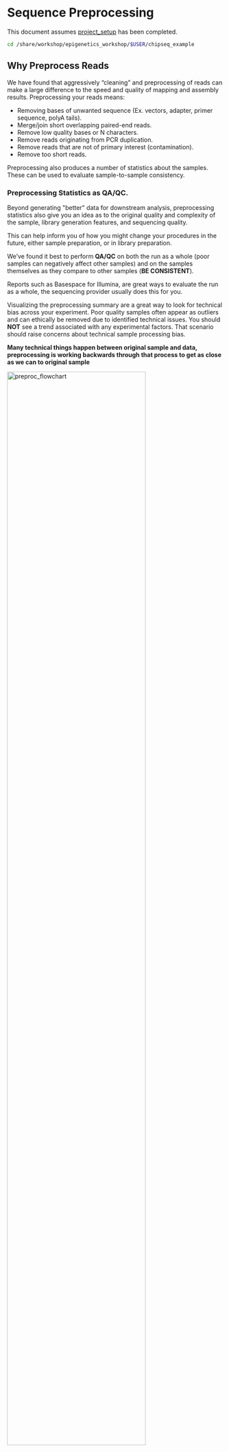 # Sequence Preprocessing

This document assumes [project_setup](./00-project_setup.md) has been completed.

```bash
cd /share/workshop/epigenetics_workshop/$USER/chipseq_example
```

## Why Preprocess Reads

We have found that aggressively “cleaning” and preprocessing of reads can make a large difference to the speed and quality of mapping and assembly results. Preprocessing your reads means:

  * Removing bases of unwanted sequence (Ex. vectors, adapter, primer sequence, polyA tails).
  * Merge/join short overlapping paired-end reads.
  * Remove low quality bases or N characters.
  * Remove reads originating from PCR duplication.
  * Remove reads that are not of primary interest (contamination).
  * Remove too short reads.

Preprocessing also produces a number of statistics about the samples. These can be used to evaluate sample-to-sample consistency.

### Preprocessing Statistics as QA/QC.

Beyond generating "better" data for downstream analysis, preprocessing statistics also give you an idea as to the original quality and complexity of the sample, library generation features, and sequencing quality.

This can help inform you of how you might change your procedures in the future, either sample preparation, or in library preparation.

We’ve found it best to perform __QA/QC__ on both the run as a whole (poor samples can negatively affect other samples) and on the samples themselves as they compare to other samples (**BE CONSISTENT**).

Reports such as Basespace for Illumina, are great ways to evaluate the run as a whole, the sequencing provider usually does this for you.  

Visualizing the preprocessing summary are a great way to look for technical bias across your experiment. Poor quality samples often appear as outliers and can ethically be removed due to identified technical issues. You should **NOT** see a trend associated with any experimental factors. That scenario should raise concerns about technical sample processing bias.

**Many technical things happen between original sample and data, preprocessing is working backwards through that process to get as close as we can to original sample**

<img src="preproc_figures/preproc_flowchart.png" alt="preproc_flowchart" width="80%"/>

### An ChIPseq/ATACseq Preprocessing Workflow

1. Raw data stats.
1. Remove contaminants (at least PhiX).
1. Remove PCR duplicates.
1. Overlapping paired end reads and remove adapters (overhangs).
1. Trim off all 'N' bases.
1. Trim sequences (5’ and 3’) by quality score (I like Q20).
1. Cleanup.
  * Remove any reads that are less then the minimum length parameter.
  * Produce preprocessing statistics.

## HTStream Streamed Preprocessing of Sequence Data

HTStream is a suite of preprocessing applications for high throughput sequencing data (ex. Illumina). A fast C++ implementation, designed with discreet functionality that can be pipelined together using standard Unix piping.

Benefits Include:
  * No intermediate files, reducing storage footprint.
  * Reduced I/O, files are only read in and written out once to disk.
  * Handles both single end and paired end reads at the same time.
  * Applications process reads at the same time allowing for process parallelization.
  * Built on top of mature C++ Boost libraries to reduce bugs and memory leaks.
  * Designed following the philosophy of [Program Design in the UNIX Environment](https://onlinelibrary.wiley.com/doi/abs/10.1002/j.1538-7305.1984.tb00055.x).
  * Works with native Unix/Linux applications such as grep/sed/awk etc.
  * Can build a custom preprocessing pipeline to fit the specific expectation of the data.
  * A single JSON output per sample detailing the preprocessing statistics from each application.

HTStream achieves these benefits by using a tab delimited intermediate format that allows for streaming from application to application. This streaming creates some awesome efficiencies when preprocessing HTS data and makes it fully interoperable with other standard Linux tools.

### HTStream applications

HTStream includes the following applications:

hts_AdapterTrimmer: Identify and remove adapter sequences.  
hts_CutTrim: Discreet 5' and/or 3' basepair trimming.  
hts_LengthFilter: Remove reads outside of min and/or max length.  
hts_NTrimmer: Extract the longest subsequence with no Ns.    
hts_Overlapper: Overlap paired end reads, removing adapters when present.  
hts_PolyATTrim: Identify and remove polyA/T sequence.  
hts_Primers: Identify and optionally remove 5' and/or 3' primer sequence.  
hts_QWindowTrim: 5' and/or 3' quality score base trimming using windows.  
hts_SeqScreener: Identify and remove/keep/count contaminants (default phiX).  
hts_Stats: Compute read stats.  
hts_SuperDeduper: Identify and remove PCR duplicates.  

The source code and pre-compiled binaries for Linux can be downloaded and installed [from the GitHub repository](https://github.com/s4hts/HTStream).

HTStream is also avaiable on [Bioconda](https://bioconda.github.io/), and there is even an image on [Docker Hub](https://hub.docker.com/r/dzs74/htstream).

HTStream was designed to be extensible. We continue to add new preprocessing routines and welcome contributions from collaborators.

If you encounter any bugs or have suggestions for improvement, please post them to [issues](https://github.com/s4hts/HTStream/issues).

# HTStream Setup for our Project

## Example, running HTStream

Let's run the first step of our HTStream preprocessing pipeline, which is always to gather basic stats on the read files. For now, we're only going to run one sample through the pipeline.

When building a new pipeline, it is almost always a good idea to use a small subset of the data in order to speed up development. A small sample of reads will take seconds to process and help you identify problems that may have only been apparent after hours of waiting for the full data set to process.

1. Let's start by first taking a small subsample of reads, so that our trial run through the pipeline goes really quickly.

    ```bash
    cd /share/workshop/epigenetics_workshop/$USER/chipseq_example
    mkdir HTS_testing
    cd HTS_testing
    pwd
    ```

    * *Why run ```pwd``` here?*

    Then create a small dataset.

    ```bash
    zcat ../00-RawData/JLDY037E/JLDY037E_S5_L005_R1_001.fastq.gz | head -400000 | gzip > JLDY037E.subset_R1.fastq.gz
    zcat ../00-RawData/JLDY037E/JLDY037E_S5_L005_R2_001.fastq.gz | head -400000 | gzip > JLDY037E.subset_R2.fastq.gz
    ls
    ```

    So we ```zcat``` (uncompress and send to stdout), pipe ```|```  to ```head``` (param -400000) then pipe to ```gzip``` to recompress and name our files subset.

    * *How many reads are we going to analyze in our subset?*

1. Now we'll run our first preprocessing step ```hts_Stats```, first loading the module and then looking at help.

    ```bash
    cd /share/workshop/epigenetics_workshop/$USER/chipseq_example/HTS_testing
    module load htstream
    hts_Stats --help
    ```

    * *What version of hts_Stats is loaded?*


1. Now lets run ```hts_Stats``` and look at the output.

    ```bash
    hts_Stats -1 JLDY037E.subset_R1.fastq.gz \
              -2 JLDY037E.subset_R2.fastq.gz \
              -L JLDY037E.stats.json > out.tab
    ```

    * *What happens if you run hts_Stats without piping output to out.tab?*

    * *Can you think of a way to view the output from hts_Stats in less without creating out.tab?*

    By default, all HTS apps output tab formatted files to the stdout.

    Take a look at the output (remember ```q``` quits):
    ```bash
    less out.tab
    ```

    The output was difficult to understand, lets try without line wrapping (note that you can also type ```-S``` from within ```less``` if you forget). Scroll with the arrow keys, left, right, up, and down.
    ```bash
    less -S out.tab
    ```

    And delete out.tab since we are done with it:
    ```bash
    rm out.tab
    ```

    Remember how this output looks, we will revisit it later.

1. Now lets change the command slightly.
    ```bash
    hts_Stats -1 JLDY037E.subset_R1.fastq.gz \
              -2 JLDY037E.subset_R2.fastq.gz \
              -L JLDY037E.stats.json -f JLDY037E.stats
    ```

    * *What parameters did we use, what do they do?*

    Lets take a look at the output of stats

    ```bash
    ls -lah
    ```

    <div class="output">msettles@tadpole:/share/workshop/epigenetics_workshop/msettles/chipseq_example/HTS_testing$     ls -lah
    total 32M
    drwxrwsr-x 2 msettles epigenetics    7 Nov 29 21:22 .
    drwxrwsr-x 7 msettles epigenetics    8 Nov 29 21:16 ..
    -rw-rw-r-- 1 msettles epigenetics  60K Nov 29 21:22 JLDY037E.stats.json
    -rw-rw-r-- 1 msettles epigenetics 7.2M Nov 29 21:22 JLDY037E.stats_R1.fastq.gz
    -rw-rw-r-- 1 msettles epigenetics 8.8M Nov 29 21:22 JLDY037E.stats_R2.fastq.gz
    -rw-rw-r-- 1 msettles epigenetics 7.2M Nov 29 21:20 JLDY037E.subset_R1.fastq.gz
    -rw-rw-r-- 1 msettles epigenetics 8.8M Nov 29 21:20 JLDY037E.subset_R2.fastq.gz
    </div>

    * *Which files were generated from hts\_Stats?*

1. Lets look at the file JLDY037E.stats\.json*

    ```bash
    cat JLDY037E.stats.json
    ```

    The logs generated by htstream are in [JSON](https://en.wikipedia.org/wiki/JSON) format, like a database format but meant to be readable.


## Next lets screen out PhiX, the Illumina control

1. First, view the help documentation for hts_SeqScreener

    ```bash
    cd /share/workshop/epigenetics_workshop/$USER/chipseq_example/HTS_testing
    hts_SeqScreener -h
    ```

    * *What parameters are needed to:
        1. provide a reference to hts_SeqScreener and
        2. count, and not screen occurrences?*

1. Run HTStream on the small test set.

    ```bash
    hts_SeqScreener -1 JLDY037E.subset_R1.fastq.gz \
                    -2 JLDY037E.subset_R2.fastq.gz \
                    -r -L JLDY037E.phix.json -f JLDY037E.phix
    ```

    * *Which files were generated from hts\_SeqScreener?*

    * *Lets look at the file JLDY037E.phix.json?*

    * *What do you notice about the JLDY037E.phix.json?*

    * *How many reads were identified as phix?*

### Stream multiple applications together.

The power of HTStream is the ability to stream reads through multiple programs using pipes. By streaming reads through programs, processing will be much quicker because each read is read in only once and written out only once. This approach also uses significantly less storage as there are no intermediate files. HTStream can do this by streaming a tab-delimited format called tab6.

Single end reads are 3 columns:

`read1id  read1seq  read1qual`

Paired end reads are 6 columns:

`read1id  read1seq  read1qual  read2id  read2seq  read2qual`

1. So lets first run hts_Stats and then hts_SeqScreener in a streamed fashion.

    ```bash
    cd /share/workshop/epigenetics_workshop/$USER/chipseq_example/HTS_testing

    hts_Stats -1 JLDY037E.subset_R1.fastq.gz \
              -2 JLDY037E.subset_R2.fastq.gz \
              -L JLDY037E.streamed.json |
    hts_SeqScreener -A JLDY037E.streamed.json \
              -f JLDY037E.streamed
    ```

    Note the pipe, ```|```, between the two applications!

    **Questions**
    * *What new parameters did we use here?*

    * *What parameter is SeqScreener using that specifies how reads are input?*

    * *Lets look at the file JLDY037E.streamed.json?*


## A ChIPseq preprocessing pipeline

1. hts_Stats: get stats on *input* raw reads
1. hts_SeqScreener: screen out (remove) phiX
1. hts_SuperDeduper: identify and remove PCR duplicates
1. hts_AdapterTrimmer: identify and remove adapter sequence
1. hts_NTrimmer: trim to remove any remaining N characters
1. hts_QWindowTrim: remove poor quality bases
1. hts_LengthFilter: use to remove all reads < 50bp
1. hts_Stats: get stats on *output* cleaned reads


### Why screen for phiX?

PhiX is a common control in Illumina runs, and facilities may not tell you if/when PhiX has been spiked in. Since it does not have a barcode, in theory should not be in your data.

However:
* When we know PhiX has been spiked in, we find sequence every time.
    * [update] When dual matched barcodes are used, then almost zero phiX reads are identified.
* When I know PhiX has not been spiked in, I do not find sequence

For RNAseq and variant analysis (any mapping based technique) it is not critical to remove, but for sequence assembly it is. Unless you are sequencing PhiX, it is noise, so its better safe than sorry to screen for it every time.

### Removing PCR duplicates with hts_SuperDeduper.

Removing PCR duplicates can be **controversial** for RNAseq, but I'm in favor of it for paired-end data. Duplication rate tells you a lot about the original complexity of each sample and potential impact of sequencing depth.

__**However, I would never do PCR duplicate removal on Single-End reads!**__

Many other read de-duplication algorithms rely on mapping position to identify duplicated reads (although some other reference free methods do exist [https://doi.org/10.1186/s12859-016-1192-5](https://doi.org/10.1186/s12859-016-1192-5)). Reads that are mapped to the same position on the genome probably represent the same original fragment sequenced multiple times (think "technical replicates").

However, this approach requires that there be a reference to map reads against and requires that someone maps them!

hts_SuperDeduper does not require a reference or mapped reads. Instead it uses a small portion of each paired read to identify duplicates. If an identical pattern is identified in multiple reads, extra copies are discarded.


<img src="preproc_figures/SD_eval.png" alt="SD_eval" width="80%"/>



<img src="preproc_figures/SD_performance.png" alt="SD_performance" width="80%"/>

We calculated the Youden Index for every combination tested and the point that acquired the highest index value (as compared to Picard MarkDuplicates) occurred at a start position at basepair 5 and a length of 10bp (20bp total over both reads). Though defaults in hts_SuperDeduper are start position at basepair 10 and a length of 10bp.

### Adapter trimming by overlapping reads.

Consider the three scenarios below

**Insert size > length of the number of cycles**

<img src="preproc_figures/overlap_pairs.png" alt="overlap_pairs" width="80%"/>

hts_AdapterTrimmer product: original pairs

hts_Overlapper product: original pairs

**Insert size < length of the number of cycles (10bp min)**

<img src="preproc_figures/overlap_single.png" alt="overlap_single" width="80%"/>

hts_AdapterTrimmer product: original pairs

hts_Overlapper product: extended, single

**Insert size < length of the read length**

<img src="preproc_figures/overlap_adapter.png" alt="overlap_adapter" width="80%"/>

hts_AdapterTrimmer product: adapter trimmed, pairs

hts_Overlapper product: adapter trimmed, single

Both hts_AdapterTrimmer and hts_Overlapper employ this principle to identify and remove adapters for paired-end reads. For paired-end reads the difference between the two are the output, as overlapper produces single-end reads when the pairs overlap and adapter trimmer keeps the paired end format. For single-end reads, adapter trimmer identifies and removes adapters by looking for the adapter sequence, where overlapper just ignores single-end reads (nothing to overlap).


### Now lets see if we can find evidence of Illumina sequencing adapters in our subset.
Remember that Illumina reads must have P5 and P7 adapters and generally look like this (in R1 orientation):

P5---Read1primer---INSERT---IndexReadprimer--index--P7(rc)

This sequence is P7(rc): ATCTCGTATGCCGTCTTCTGCTTG. It should be at the end of any R1 that contains a full-length adapter sequence.

```bash
cd /share/workshop/epigenetics_workshop/$USER/chipseq_example/HTS_testing
zcat JLDY037E.subset_R1.fastq.gz | grep TCTCGTATGCCGTCTTCTGCTTG
```

* *What did you find?*
* *Do you remember how to count the number of instances?*
* *Roughly, what percentage of this data has adapters?*


### Q-window trimming.

As a sequencing run progresses the quality scores tend to get worse. Quality scores are essentially a guess about the accuracy of a base call, so it is common to trim of the worst quality bases.

<img src="preproc_figures/Qwindowtrim.png" alt="Qwindowtrim" width="80%"/>

This is how reads commonly look, they start at "good" quality, increase to "excellent" and degrade to "poor", with R2 always looking worse (except when they don't) than R1 and get worse as the number of cycles increases.

hts_QWindowTrim trims 5' and/or 3' end of the sequence using a windowing (average quality in window) approach.

### What does all this preprocessing get you

Comparing RNAseq mapping count data with raw and preprocessed reads, as an example.

<img src="preproc_figures/final.png" alt="final" width="40%"/>

### Lets put it all together

```bash
cd /share/workshop/epigenetics_workshop/$USER/chipseq_example/HTS_testing

hts_Stats -L JLDY037E_htsStats.json -N "initial stats" \
    -1 JLDY037E.subset_R1.fastq.gz \
    -2 JLDY037E.subset_R2.fastq.gz | \
hts_SeqScreener -A JLDY037E_htsStats.json -N "screen phix" | \
hts_SuperDeduper -A JLDY037E_htsStats.json -N "remove PCR duplicates" | \
hts_AdapterTrimmer -A JLDY037E_htsStats.json -N "trim adapters" | \
hts_NTrimmer -A JLDY037E_htsStats.json -N "remove any remaining 'N' characters" | \
hts_QWindowTrim -A JLDY037E_htsStats.json -N "quality trim the ends of reads" | \
hts_LengthFilter -A JLDY037E_htsStats.json -N "remove reads < 50bp" \
    -n -m 50 | \
hts_Stats -A JLDY037E_htsStats.json -N "final stats" \
    -f JLDY037E.htstream
```

Note the patterns:
* In the first routine we use -1 and -2 to specify the original reads.
* In the final routine -f fastq prefix to write out new preprocessed reads.
* For the log, we specify -L in the first app to write out to a new log, and then use -A for the second routine onward to append log output, generating a single log file at the end.
* All other parameters are algorithm specific, can review using --help

**Questions**
* *Review the final json output, how many reads do we have left?*

* *Confirm that number by counting the number of reads in the final output files.*

* *How many adapters did we detect, cut off?*

* *How many PCR duplicates were there?*

* *Anything else interesting?*

## Run HTStream on the ChIPSeq Project.

We can now run the preprocessing routine across all samples on the real data using a SLURM script, [hts_preproc.slurm](../../software_scripts/scripts/hts_preproc.slurm), that we should take a look at now.

```bash
cd /share/workshop/epigenetics_workshop/$USER/chipseq_example  # We'll run this from the main directory
wget https://ucdavis-bioinformatics-training.github.io/2020-Epigenetics_Workshop/software_scripts/scripts/hts_preproc.slurm hts_preproc.slurm
less hts_preproc.slurm
```

When you are done, type "q" to exit.

<div class="script">#!/bin/bash

#SBATCH --job-name=htstream # Job name
#SBATCH --nodes=1
#SBATCH --ntasks=9
#SBATCH --time=12:00:00
#SBATCH --mem=15000 # Memory pool for all cores (see also --mem-per-cpu)
#SBATCH --partition=production
#SBATCH --account=epigenetics # cluster account to use for the job
#SBATCH --reservation=epigenetics-workshop# cluster account reservation
#SBATCH --array=1-12
#SBATCH --output=slurm_out/htstream_%A_%a.out # File to which STDOUT will be written
#SBATCH --error=slurm_out/htstream_%A_%a.err # File to which STDERR will be written

start=`date +%s`
echo $HOSTNAME
echo "My SLURM_ARRAY_TASK_ID: " $SLURM_ARRAY_TASK_ID

inpath="00-RawData"

sample=`sed "${SLURM_ARRAY_TASK_ID}q;d" samples.txt | awk -F '\t'  '{print $1}'`
r1=${inpath}/${sample}/${sample}*_R1*.fastq.gz
r2=${inpath}/${sample}/${sample}*_R2*.fastq.gz

outpath='01-HTS_Preproc'
[[ -d ${outpath} ]] || mkdir ${outpath}
[[ -d ${outpath}/${sample} ]] || mkdir ${outpath}/${sample}

echo "SAMPLE: ${sample}"

module load htstream/1.3.2

call="hts_Stats -L ${outpath}/${sample}/${sample}_htsStats.log -1 ${r1} -2 ${r2} -N 'initial Stats' | \
      hts_SeqScreener -A  ${outpath}/${sample}/${sample}_htsStats.log -N 'PhiX check' | \
      hts_SuperDeduper -e 250000 -A  ${outpath}/${sample}/${sample}_htsStats.log -N 'Remove PCR duplicates' | \
      hts_AdapterTrimmer -p 4 -A  ${outpath}/${sample}/${sample}_htsStats.log -N 'Overlap and remove adapters' | \
      hts_NTrimmer -A ${outpath}/${sample}/${sample}_htsStats.log -N 'Remove all Ns' | \
      hts_QWindowTrim -A ${outpath}/${sample}/${sample}_htsStats.log -N 'Quality trim' | \
      hts_LengthFilter -n -m 50 -A ${outpath}/${sample}/${sample}_htsStats.log -N 'Remove too short' | \
      hts_Stats -A ${outpath}/${sample}/${sample}_htsStats.log -F -f ${outpath}/${sample}/${sample} -N 'end Stats'"

echo $call
eval $call

end=`date +%s`
runtime=$((end-start))
echo $runtime
</div>

Double check to make sure that slurm_out and 01-HTS_Preproc directories have been created for output, then after looking at the script, let's run it.

```bash
cd /share/workshop/epigenetics_workshop/$USER/chipseq_example
mkdir -p slurm_out  # -p tells mkdir not to complain if the directory already exists
mkdir -p 01-HTS_Preproc
sbatch hts_preproc.slurm  # moment of truth!
```

We can watch the progress of our task array using the 'squeue' command. Takes about 2:30 hours to process each sample.

```bash
squeue -u $USER  # use your username
```

## Now run HTStream on the ATACseq project

Double check to make sure that slurm_out and 01-HTS_Preproc directories have been created for output, then after looking at the script, let's run it.

```bash
cd /share/workshop/epigenetics_workshop/$USER/atacseq_example
wget https://ucdavis-bioinformatics-training.github.io/2020-Epigenetics_Workshop/software_scripts/scripts/hts_preproc.slurm hts_preproc.slurm

mkdir -p slurm_out  # -p tells mkdir not to complain if the directory already exists
mkdir -p 01-HTS_Preproc
```

**What needs to be changed in the slurm file?**

```bash
sbatch hts_preproc.slurm  # moment of truth!
```

We can watch the progress of our task array using the 'squeue' command. Takes about 1 hour to process each sample.

```bash
squeue -u $USER  # use your username
```

## Quality Assurance - Preprocessing statistics as QA/QC.

Beyond generating "better" data for downstream analysis, cleaning statistics also give you an idea as to the original quality and complexity of the sample, library generation, and sequencing quality.

This can help inform you of how you might change your protocol/procedures in the future, either sample preparation, or in library preparation.

I’ve found it best to perform QA/QC on both the run as a whole (poor samples can affect other samples) and on the samples themselves as they compare to other samples **(BE CONSISTENT!)**.

Reports such as Basespace for Illumina, are great ways to evaluate the run as a whole, the sequencing provider usually does this for you. Plots of the preprocessing summary are a great way to look for technical bias across your experiment. Poor quality samples often appear as outliers and can ethically be removed due to identified technical issues.

1. Let's make sure that all jobs completed successfully.

    Lets first check all the "htstream_%\*.out" and "htstream_%\*.err" files:

    ```bash
    cd /share/workshop/epigenetics_workshop/$USER/chipseq_example
    cat slurm_out/htstream_*.out
    ```

    Look through the output and make sure you don't see any errors. Now do the same for the err files:

    ```bash
    cat slurm_out/htstream_*.err
    ```

    Also, check the output files. First check the number of forward and reverse output files (should be 7 each):

    ```bash
    cd 01-HTS_Preproc
    ls */*R1* | wc -l
    ls */*R2* | wc -l
    ```

    Check the sizes of the files as well. Make sure there are no zero or near-zero size files and also make sure that the size of the files are in the same ballpark as each other:

    ```bash
    ls -lh *
    ```

    **IF** for some reason it didn't finish, is corrupted or you missed the session, please let one of us know and we will help, and you can copy over a completed copy

    ```bash
    #cp -r /share/biocore/workshops/2020_Epigenetics/ChIPseq/HTS_testing /share/workshop/epigenetics_workshop/$USER/chipseq_example/.
    #cp -r /share/biocore/workshops/2020_Epigenetics/ChIPseq/01-HTS_Preproc /share/workshop/epigenetics_workshop/$USER/chipseq_example/.
    ```

1. Let's take a look at the differences in adapter content between the input and output files. First look at the input file:

    ```bash
    cd /share/workshop/epigenetics_workshop/$USER/chipseq_example
    zless 00-RawData/JLDY037E/JLDY037E_S5_L005_R1_001.fastq.gz
    ```

    Let's search for the adapter sequence. Type '/' (a forward slash), and then type **AGATCGGAAGAGCACACGTCTGAACTCCAGTCAC** (the first part of the forward adapter). Press Enter. This will search for the sequence in the file and highlight each time it is found. You can now type "n" to cycle through the places where it is found. When you are done, type "q" to exit. Alternatively, you can use zcat and grep like we did earlier.

    Now look at the output file:

    ```bash
    zless 01-HTS_Preproc/JLDY037E/JLDY037E_R1.fastq.gz
    ```

    If you scroll through the data (using the spacebar), you will see that some of the sequences have been trimmed. Now, try searching for **AGATCGGAAGAGCACACGTCTGAACTCCAGTCAC** again. You shouldn't find it (adapters were trimmed remember), but rarely is anything perfect. You may need to use Control-C to get out of the search and then "q" to exit the 'less' screen.

    Lets grep for the sequence and count occurrences

    ```bash
    zcat  00-RawData/JLDY037E/JLDY037E_S5_L005_R1_001.fastq.gz | grep  AGATCGGAAGAGCACACGTCTGAACTCCAGTCAC | wc -l
    zcat  01-HTS_Preproc/JLDY037E/JLDY037E_R1.fastq.gz | grep  AGATCGGAAGAGCACACGTCTGAACTCCAGTCAC | wc -l
    ```

    * *What is the reduction in adapters found?*

* Perform all the same operations for the ATACseq dataset

If they didn't finish and you need to copy over my copy

```bash
#cp -r /share/biocore/workshops/2020_Epigenetics/ATACseq/01-HTS_Preproc /share/workshop/epigenetics_workshop/$USER/atacseq_example/.
```

1. MultiQC QA/QC Summary of the json files.

Finally lets use [MultiQC](https://multiqc.info/) to generate a summary of our output. Currently MultiQC support for HTStream is in development by Bradley Jenner, and has not been included in the official MultiQC package. If you'd like to try it on your own data, you can find a copy here [https://github.com/bnjenner/MultiQC](https://github.com/bnjenner/MultiQC).

```bash
## Run multiqc to collect statistics and create a report:
cd /share/workshop/epigenetics_workshop/$USER/chipseq_example
module load multiqc/htstream.dev0
mkdir -p 01-HTS-multiqc-report
multiqc -i ChIPseq-cleaning-report -o 01-HTS-ChIPseq-report ./01-HTS_Preproc
```

**Do the same for the ATACseq experiment**

Transfer ChIPseq-cleaning-report_multiqc_report.html and ATACseq-cleaning-report_multiqc_report.html to your computer and open it in a web browser.

Or in case of emergency, download this copy: [ChIPseq-cleaning-report_multiqc_report.html](ChIPseq-cleaning-report_multiqc_report.html) and [HTSMultiQC-cleaning-report_multiqc_report.html](ATACseq-cleaning-report_multiqc_report.html) for the ATACseq

**Questions**
* *Any problematic samples?*

* *Anything else worth discussing?*
